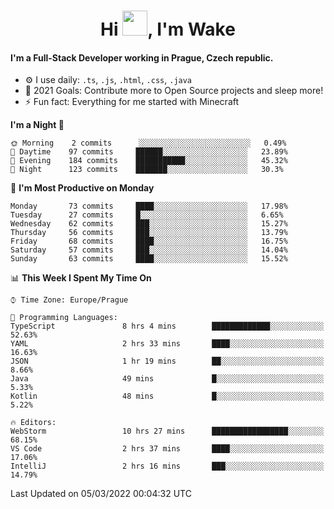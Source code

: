 <h1 align="center">Hi <img src="https://raw.githubusercontent.com/MrWakeCZ/MrWakeCZ/master/Hi.gif" width="40px" />, I'm Wake</h1>

#### I'm a Full-Stack Developer working in Prague, Czech republic.
- ⚙️ I use daily: `.ts`, `.js`, `.html`, `.css`, `.java`
- 🥅 2021 Goals: Contribute more to Open Source projects and sleep more!
- ⚡ Fun fact: Everything for me started with Minecraft

<!--START_SECTION:waka-->
**I'm a Night 🦉** 

```text
🌞 Morning    2 commits      ░░░░░░░░░░░░░░░░░░░░░░░░░   0.49% 
🌆 Daytime    97 commits     ██████░░░░░░░░░░░░░░░░░░░   23.89% 
🌃 Evening    184 commits    ███████████░░░░░░░░░░░░░░   45.32% 
🌙 Night      123 commits    ███████░░░░░░░░░░░░░░░░░░   30.3%

```
📅 **I'm Most Productive on Monday** 

```text
Monday       73 commits     ████░░░░░░░░░░░░░░░░░░░░░   17.98% 
Tuesday      27 commits     █░░░░░░░░░░░░░░░░░░░░░░░░   6.65% 
Wednesday    62 commits     ███░░░░░░░░░░░░░░░░░░░░░░   15.27% 
Thursday     56 commits     ███░░░░░░░░░░░░░░░░░░░░░░   13.79% 
Friday       68 commits     ████░░░░░░░░░░░░░░░░░░░░░   16.75% 
Saturday     57 commits     ███░░░░░░░░░░░░░░░░░░░░░░   14.04% 
Sunday       63 commits     ████░░░░░░░░░░░░░░░░░░░░░   15.52%

```


📊 **This Week I Spent My Time On** 

```text
⌚︎ Time Zone: Europe/Prague

💬 Programming Languages: 
TypeScript               8 hrs 4 mins        █████████████░░░░░░░░░░░░   52.63% 
YAML                     2 hrs 33 mins       ████░░░░░░░░░░░░░░░░░░░░░   16.63% 
JSON                     1 hr 19 mins        ██░░░░░░░░░░░░░░░░░░░░░░░   8.66% 
Java                     49 mins             █░░░░░░░░░░░░░░░░░░░░░░░░   5.33% 
Kotlin                   48 mins             █░░░░░░░░░░░░░░░░░░░░░░░░   5.22%

🔥 Editors: 
WebStorm                 10 hrs 27 mins      █████████████████░░░░░░░░   68.15% 
VS Code                  2 hrs 37 mins       ████░░░░░░░░░░░░░░░░░░░░░   17.06% 
IntelliJ                 2 hrs 16 mins       ███░░░░░░░░░░░░░░░░░░░░░░   14.79%

```


 Last Updated on 05/03/2022 00:04:32 UTC
<!--END_SECTION:waka-->
